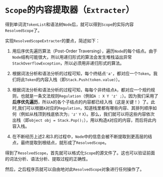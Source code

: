 # `Scope`的内容提取器（`Extracter`）

得到单词流`TokenList`和语法树`Node`后，就可以得到`Scope`的实际内容`ResolvedScope`了。

实现`ResolvedScopeExtracter`的要点，简述如下：

1. 用后序优先遍历算法（Post-Order Traversing），遍历`Node`的每个结点。由于`Node`结构可能很大，所以用递归形式的算法会发生堆栈溢出异常`StackOverflowException`，所以必须用非递归形式的算法。

2. 根据词法分析和语法分析的过程可知，每个终结点`'a'`，都对应一个`Token`。我们将此`Token`的内容入栈（即`Stack.Push(token.value)`）。
3. 根据词法分析和语法分析的过程可知，每每个非终结点`A`，都对应一个规约规则，也就是一条文法规则`Regulation`（例如`A : X Y 'z' ;`）。因为我们采用了**后序优先遍历**，所以`A`的各个子结点的内容都已经入栈（这是关键！）了。此时,我们可以根据`A`对应的`Regulation`，知道栈里都有哪些内容、其排列顺序如何（例如从栈顶到栈底依次为`;` `'z'` `Y` `X`）。那么，我们就可以将这些内容依次出栈（即`object obj = Stack.Pop();`），用以构造`A`对应的内容，而后将此内容入栈。

4. 在不断经历上述2.和3.的过程中，`Node`中的信息会被不断提取到更高层的结点，最终提取到根结点，就形成了`ResolvedScope`。

得到了`ResolvedScope`，首先就可以格式化`Scope`的源文件了。这也可以验证前面的词法分析、语法分析、提取过程的正确性。

然后，之后程序员就可以自由地对此`ResolvedScope`对象进行任何操作了。

